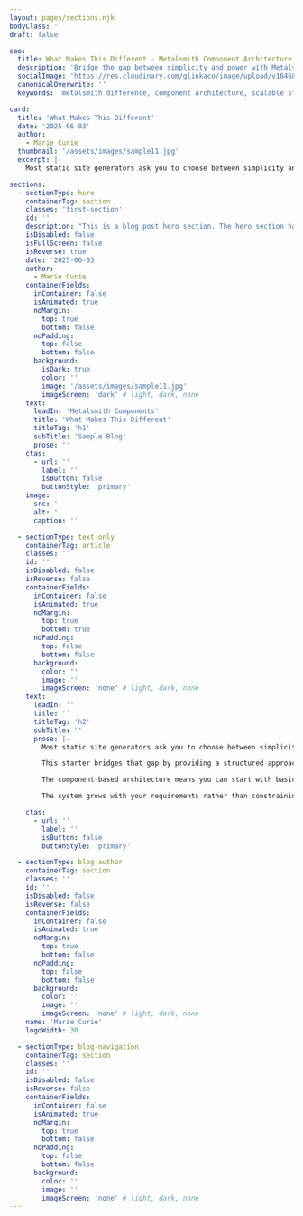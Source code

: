 ```yaml
---
layout: pages/sections.njk
bodyClass: ''
draft: false

seo:
  title: What Makes This Different - Metalsmith Component Architecture
  description: 'Bridge the gap between simplicity and power with Metalsmith components. A scalable architecture that grows with your requirements while maintaining true component encapsulation.'
  socialImage: 'https://res.cloudinary.com/glinkaco/image/upload/v1646849499/tgc2022/social_yitz6j.png'
  canonicalOverwrite: ''
  keywords: 'metalsmith difference, component architecture, scalable static sites, component encapsulation, progressive enhancement, static site scalability, modular architecture'

card:
  title: 'What Makes This Different'
  date: '2025-06-03'
  author:
    - Marie Curie
  thumbnail: '/assets/images/sample11.jpg'
  excerpt: |-
    Most static site generators ask you to choose between simplicity and power. This starter bridges that gap by providing a structured approach that scales naturally.

sections:
  - sectionType: hero
    containerTag: section
    classes: 'first-section'
    id: ''
    description: "This is a blog post hero section. The hero section has a class of 'blog-hero'."
    isDisabled: false
    isFullScreen: false
    isReverse: true
    date: '2025-06-03'
    author:
      - Marie Curie
    containerFields:
      inContainer: false
      isAnimated: true
      noMargin:
        top: true
        bottom: false
      noPadding:
        top: false
        bottom: false
      background:
        isDark: true
        color: ''
        image: '/assets/images/sample11.jpg'
        imageScreen: 'dark' # light, dark, none
    text:
      leadIn: 'Metalsmith Components'
      title: 'What Makes This Different'
      titleTag: 'h1'
      subTitle: 'Sample Blog'
      prose: ''
    ctas:
      - url: ''
        label: ''
        isButton: false
        buttonStyle: 'primary'
    image:
      src: ''
      alt: ''
      caption: ''

  - sectionType: text-only
    containerTag: article
    classes: ''
    id: ''
    isDisabled: false
    isReverse: false
    containerFields:
      inContainer: false
      isAnimated: true
      noMargin:
        top: true
        bottom: true
      noPadding:
        top: false
        bottom: false
      background:
        color: ''
        image: ''
        imageScreen: 'none' # light, dark, none
    text:
      leadIn: ''
      title: ''
      titleTag: 'h2'
      subTitle: ''
      prose: |-
        Most static site generators ask you to choose between simplicity and power. Simple setups work well for basic sites but become limiting as requirements grow. Powerful configurations often require deep technical knowledge that intimidates content creators.

        This starter bridges that gap by providing a structured approach that scales naturally. Simple sites can be built with minimal configuration. Complex sites benefit from the same architectural patterns without requiring fundamental changes to the approach.

        The component-based architecture means you can start with basic sections and progressively enhance them as your needs evolve. Add new component types when you need them. Extend existing components with additional properties. Each component can include its own CSS and JavaScript, with automatic dependency resolution ensuring everything loads in the correct order without manual intervention.

        The system grows with your requirements rather than constraining them. Components remain truly encapsulated, preventing the asset management complexity that often emerges as component-based sites scale. No more hunting through stylesheets to find the CSS affecting a particular component, or worrying about JavaScript conflicts between different sections.

    ctas:
      - url: ''
        label: ''
        isButton: false
        buttonStyle: 'primary'

  - sectionType: blog-author
    containerTag: section
    classes: ''
    id: ''
    isDisabled: false
    isReverse: false
    containerFields:
      inContainer: false
      isAnimated: true
      noMargin:
        top: true
        bottom: false
      noPadding:
        top: false
        bottom: false
      background:
        color: ''
        image: ''
        imageScreen: 'none' # light, dark, none
    name: 'Marie Curie'
    logoWidth: 30

  - sectionType: blog-navigation
    containerTag: section
    classes: ''
    id: ''
    isDisabled: false
    isReverse: false
    containerFields:
      inContainer: false
      isAnimated: true
      noMargin:
        top: true
        bottom: false
      noPadding:
        top: false
        bottom: false
      background:
        color: ''
        image: ''
        imageScreen: 'none' # light, dark, none
---
```

